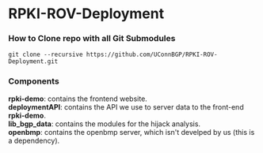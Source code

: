 # RPKI-ROV-Deployment

### How to Clone repo with all Git Submodules

```
git clone --recursive https://github.com/UConnBGP/RPKI-ROV-Deployment.git
```

### Components

**rpki-demo**: contains the frontend website.  
**deploymentAPI**: contains the API we use to server data to the front-end **rpki-demo**.  
**lib_bgp_data**: contains the modules for the hijack analysis.  
**openbmp**: contains the openbmp server, which isn't develped by us (this is a dependency).  
